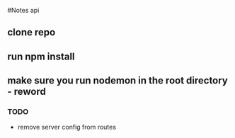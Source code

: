 #Notes api

## clone repo

## run npm install

## make sure you run nodemon in the root directory - reword


### TODO
- remove server config from routes
